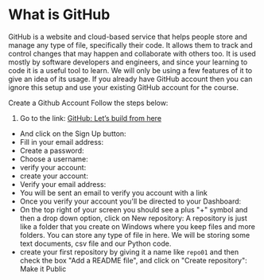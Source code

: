 # What is GitHub
GitHub is a website and cloud-based service that helps people store and manage any type of file, specifically their code. It allows them to track and control changes that may happen and collaborate with others too. It is used mostly by software developers and engineers, and since your learning to code it is a useful tool to learn. We will only be using a few features of it to give an idea of its usage. If you already have GitHub account then you can ignore this setup and use your existing GitHub account for the course.

Create a Github Account
Follow the steps below:

1. Go to the link: [GitHub: Let’s build from here](https://github.com/)

- And click on the Sign Up button:
- Fill in your email address:
- Create a password:
- Choose a username:
- verify your account:
- create your account:
- Verify your email address:
- You will be sent an email to verify you account with a link
- Once you verify your account you'll be directed to your Dashboard:
- On the top right of your screen you should see a plus "+" symbol and then a drop down option, click on New repository:
A repository is just like a folder that you create on Windows where you keep files and more folders. You can store any type of file in here. We will be storing some text documents, csv file and our Python code.
- create your first repository by giving it a name like `repo01` and then check the box "Add a README file", and click on "Create repository": Make it Public




